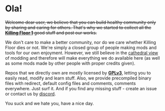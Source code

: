 # Ola!

~~Welcome dear user, we believe that you can build healthy community only by sharing and caring for others. That's why we started to collect all the [**Killing Floor 1**](https://store.steampowered.com/app/1250/Killing_Floor/) good stuff and post our works.~~

We don't care to make a better community, nor do we care whether Killing Floor dies or not. We're simply a closed group of people making mods and tools for our own enjoyment. However, we still believe in the [cathedral view](https://wryemusings.com/Cathedral%20vs.%20Parlor.html) of modding and therefore will make everything we do available here (as well as some mods made by other people with proper credits given).

Repos that we directly own are mostly licensed by [**GPLv3**](https://www.gnu.org/licenses/gpl-3.0.en.html), letting you to easily read, modify and learn stuff. Also, we provide precompiled binary files with redirect, default config files and comments, comments everywhere. Just surf it. And if you find any missing stuff - create an issue or contact us by [discord](https://discord.gg/eREYb3AgeT).

You suck and we hate you, have a nice day.
